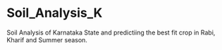 # Soil_Analysis_K
Soil Analysis of Karnataka State and predictiing the best fit crop in Rabi, Kharif and Summer season.
